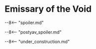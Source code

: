 # Emissary of the Void

--8<-- "spoiler.md"

--8<-- "postyav_spoiler.md"

--8<-- "under_construction.md"
